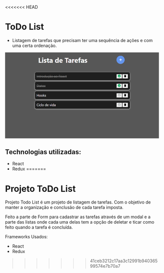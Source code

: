 <<<<<<< HEAD
# ToDo List

- Listagem de tarefas que precisam ter uma sequência de ações e com uma certa ordenação.

![todo](todo.png)
## Technologias utilizadas:

- React
- Redux
=======
# Projeto ToDo List

Projeto Todo List é um projeto de listagem de tarefas. Com o objetivo de manter a organização e conclusão de cada tarefa imposta.

Feito a parte de Form para cadastrar as tarefas através de um modal e a parte das listas onde cada uma delas tem a opção de deletar e ticar como feito quando a tarefa é concluída.

Frameworks Usados:

- React
- Redux

>>>>>>> 41ceb3212c17aa3c12991b94036599574e7b70a7
